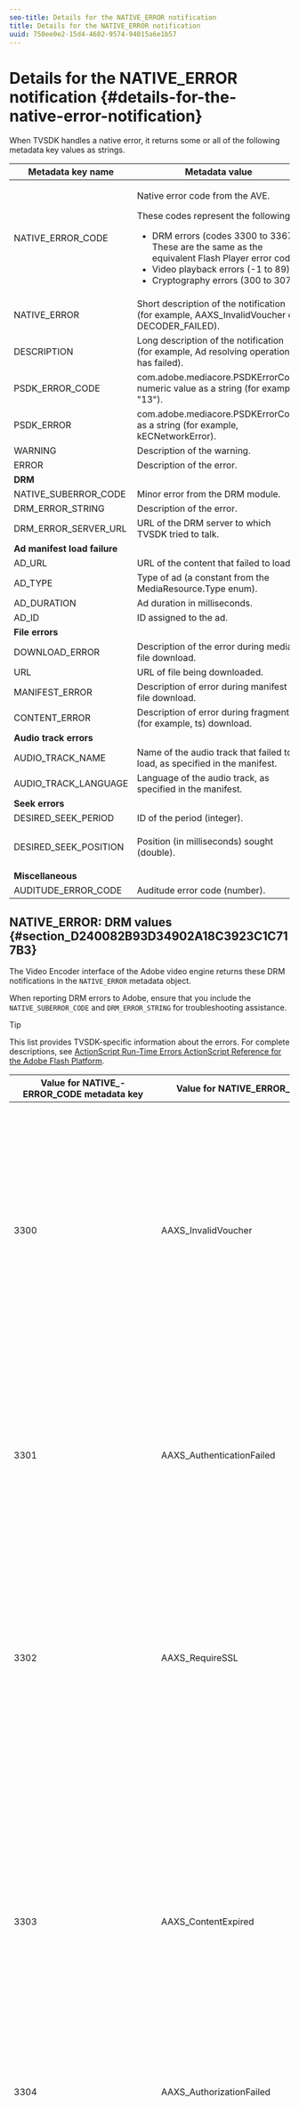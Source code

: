 ```yaml
---
seo-title: Details for the NATIVE_ERROR notification
title: Details for the NATIVE_ERROR notification
uuid: 750ee0e2-15d4-4602-9574-94015a6e1b57
---
```


# Details for the NATIVE_ERROR notification {#details-for-the-native-error-notification}

When TVSDK handles a native error, it returns some or all of the following metadata key values as strings.  

<table id="table_7F713B7A56024D8DA3C84E449D09CC91"> 
 <thead> 
  <tr> 
   <th colname="col1" class="entry"> Metadata key name </th> 
   <th colname="col2" class="entry"> Metadata value </th> 
  </tr> 
 </thead>
 <tbody> 
  <tr> 
   <td colname="col1"><span class="codeph"> NATIVE_ERROR_CODE</span> </td> 
   <td colname="col2"> <p>Native error code from the AVE. </p> <p>These codes represent the following: 
     <ul id="ul_1F33D523DDFE4CE8B4F0DC279FF7E4F8"> 
      <li id="li_07A2D9BEE6364935A61EF3BD4AB6DE27">DRM errors (codes 3300 to 3367). These are the same as the equivalent Flash Player error codes </li> 
      <li id="li_433BA22DE3504AEEB623598BB4F939FA">Video playback errors (-1 to 89) </li> 
      <li id="li_B347CB151DB94DE0A1DDEB1B33D2DABA">Cryptography errors (300 to 307) </li> 
     </ul> </p> </td> 
  </tr> 
  <tr> 
   <td colname="col1"><span class="codeph"> NATIVE_ERROR</span> </td> 
   <td colname="col2">Short description of the notification (for example, <span class="codeph"> AAXS_InvalidVoucher</span> or <span class="codeph"> DECODER_FAILED</span>). </td> 
  </tr> 
  <tr> 
   <td colname="col1"><span class="codeph"> DESCRIPTION</span> </td> 
   <td colname="col2"> Long description of the notification (for example, Ad resolving operation has failed). </td> 
  </tr> 
  <tr> 
   <td colname="col1"><span class="codeph"> PSDK_ERROR_CODE</span> </td> 
   <td colname="col2"><span class="codeph"> com.adobe.mediacore.PSDKErrorCode</span> numeric value as a string (for example, "13"). </td> 
  </tr> 
  <tr> 
   <td colname="col1"><span class="codeph"> PSDK_ERROR</span> </td> 
   <td colname="col2"><span class="codeph"> com.adobe.mediacore.PSDKErrorCode</span> as a string (for example, <span class="codeph"> kECNetworkError</span>). </td> 
  </tr> 
  <tr> 
   <td colname="col1"><span class="codeph"> WARNING</span> </td> 
   <td colname="col2"> Description of the warning. </td> 
  </tr> 
  <tr> 
   <td colname="col1"><span class="codeph"> ERROR</span> </td> 
   <td colname="col2"> Description of the error. </td> 
  </tr> 
  <tr> 
   <td colname="col1"><b>DRM</b> </td> 
   <td colname="col2"></td> 
  </tr> 
  <tr> 
   <td colname="col1"><span class="codeph"> NATIVE_SUBERROR_CODE</span> </td> 
   <td colname="col2"> Minor error from the DRM module. </td> 
  </tr> 
  <tr> 
   <td colname="col1"><span class="codeph"> DRM_ERROR_STRING</span> </td> 
   <td colname="col2"> Description of the error. </td> 
  </tr> 
  <tr> 
   <td colname="col1"><span class="codeph"> DRM_ERROR_SERVER_URL</span> </td> 
   <td colname="col2"> URL of the DRM server to which TVSDK tried to talk. </td> 
  </tr> 
  <tr> 
   <td colname="col1"><b>Ad manifest load failure</b> </td> 
   <td colname="col2"></td> 
  </tr> 
  <tr> 
   <td colname="col1"><span class="codeph"> AD_URL</span> </td> 
   <td colname="col2"> URL of the content that failed to load. </td> 
  </tr> 
  <tr> 
   <td colname="col1"><span class="codeph"> AD_TYPE</span> </td> 
   <td colname="col2">Type of ad (a constant from the <span class="codeph"> MediaResource.Type</span> enum). </td> 
  </tr> 
  <tr> 
   <td colname="col1"><span class="codeph"> AD_DURATION</span> </td> 
   <td colname="col2"> Ad duration in milliseconds. </td> 
  </tr> 
  <tr> 
   <td colname="col1"><span class="codeph"> AD_ID</span> </td> 
   <td colname="col2"> ID assigned to the ad. </td> 
  </tr> 
  <tr> 
   <td colname="col1"><b>File errors</b> </td> 
   <td colname="col2"></td> 
  </tr> 
  <tr> 
   <td colname="col1"><span class="codeph"> DOWNLOAD_ERROR</span> </td> 
   <td colname="col2"> Description of the error during media file download. </td> 
  </tr> 
  <tr> 
   <td colname="col1"><span class="codeph"> URL</span> </td> 
   <td colname="col2"> URL of file being downloaded. </td> 
  </tr> 
  <tr> 
   <td colname="col1"><span class="codeph"> MANIFEST_ERROR</span> </td> 
   <td colname="col2"> Description of error during manifest file download. </td> 
  </tr> 
  <tr> 
   <td colname="col1"><span class="codeph"> CONTENT_ERROR</span> </td> 
   <td colname="col2">Description of error during fragment (for example, <span class="codeph"> ts</span>) download. </td> 
  </tr> 
  <tr> 
   <td colname="col1"><b>Audio track errors</b> </td> 
   <td colname="col2"></td> 
  </tr> 
  <tr> 
   <td colname="col1"><span class="codeph"> AUDIO_TRACK_NAME</span> </td> 
   <td colname="col2"> Name of the audio track that failed to load, as specified in the manifest. </td> 
  </tr> 
  <tr> 
   <td colname="col1"><span class="codeph"> AUDIO_TRACK_LANGUAGE</span> </td> 
   <td colname="col2"> Language of the audio track, as specified in the manifest. </td> 
  </tr> 
  <tr> 
   <td colname="col1"><b>Seek errors</b> </td> 
   <td colname="col2"></td> 
  </tr> 
  <tr> 
   <td colname="col1"><span class="codeph"> DESIRED_SEEK_PERIOD</span> </td> 
   <td colname="col2"> ID of the period (integer). </td> 
  </tr> 
  <tr> 
   <td colname="col1"><span class="codeph"> DESIRED_SEEK_POSITION</span> </td> 
   <td colname="col2"> <p>Position (in milliseconds) sought (double). </p> </td> 
  </tr> 
  <tr> 
   <td colname="col1"><b>Miscellaneous</b> </td> 
   <td colname="col2"></td> 
  </tr> 
  <tr> 
   <td colname="col1"><span class="codeph"> AUDITUDE_ERROR_CODE</span> </td> 
   <td colname="col2"> Auditude error code (number). </td> 
  </tr> 
 </tbody> 
</table>

## NATIVE_ERROR: DRM values {#section_D240082B93D34902A18C3923C1C717B3}

The Video Encoder interface of the Adobe video engine returns these DRM notifications in the `NATIVE_ERROR` metadata object.

When reporting DRM errors to Adobe, ensure that you include the `NATIVE_SUBERROR_CODE` and `DRM_ERROR_STRING` for troubleshooting assistance.

>[!TIP]
>
>This list provides TVSDK-specific information about the errors. For complete descriptions, see [ActionScript Run-Time Errors ActionScript Reference for the Adobe Flash Platform](https://help.adobe.com/en_US/FlashPlatform/reference/actionscript/3/runtimeErrors.html#3300).

<table id="table_CD59A859865F4FFDBAA249C89C74770A"> 
 <thead> 
  <tr> 
   <th colname="col1" class="entry"> Value for NATIVE_- ERROR_CODE metadata key </th> 
   <th colname="col2" class="entry"> Value for NATIVE_ERROR_NAME metadata key </th> 
   <th colname="col3" class="entry"> Meaning </th> 
  </tr>
 </thead>
 <tbody> 
  <tr> 
   <td colname="col1"> 3300 </td> 
   <td colname="col2"><span class="codeph"> AAXS_InvalidVoucher</span> </td> 
   <td colname="col3"> 
    <ul id="ul_516E4CB32D624B22892DDB9266CB04CA"> 
     <li id="li_348FC0F38B11417994119B61C9244076">What the distributor's software should do: 
      <ul id="ul_7AFD45CF92454BA4927783FAA628FBC4"> 
       <li id="li_0D9CCE61612643648C12DCDDD252E52A">If you are using Google Chrome, and you are in Incognito mode, and your Flash Player version is less than 11.6, this error might occur. <p>We recommend that the player check the browser's version number and advise the user to exit Incognito mode. </p> </li> 
       <li id="li_1DC6B755BD0840D48BEC92568FD330BA">Request the license again. <p>If the request is successful, you do not need to log or escalate. If the request is unsuccessful, log the content that caused the error. <span class="codeph"> subErrorId</span> contains a line error if present. </p> </li> 
      </ul> </li> 
     <li id="li_060B5D60C9BB419CBFA7B062FBCF2632">What the distributor should do: 
      <ul id="ul_FADB29DBF0DA4A0E8E54134AEB7DCD8A"> 
       <li id="li_FC5B1C04D21E4AECB0EBD9ADD3198504">If retries are unsuccessful on configurations other than Chrome with Flash less than version 11.6, a failure might have occurred in the packaging. </li> 
       <li id="li_A720ECE591254021879B335B81B1F76D">Check whether the issue is specific to certain content and repackage. </li> 
      </ul> </li> 
    </ul> </td> 
  </tr> 
  <tr> 
   <td colname="col1"> 3301 </td> 
   <td colname="col2"><span class="codeph"> AAXS_AuthenticationFailed</span> </td> 
   <td colname="col3"> <p>The server failed to authenticate or authorize the client. </p> 
    <ul id="ul_BE77AC1848FB4C09B6318359ACF1B8EE"> 
     <li id="li_6FB37D317D174E8488C5070D20CD241C">The distributor's software should take any action necessary to re-establish user's credentials or guide the user to acquire access to the content. </li> 
     <li id="li_BE071D59805B42D38E3E7650BC936417">The distributor should confirm that distributor's authorization and authentication mechanism is working correctly. <p>If the distributors are not planning to use the authentication or authorization features, they should check whether the policy of the offending content requires authentication and see Diagnosing policy / license discrepancies. </p> </li> 
    </ul> <p>For more information about this error code, see <a href="https://forums.adobe.com/thread/1277149" format="https" scope="external"> DRM error 3301 causes and resolution</a>. </p> </td> 
  </tr> 
  <tr> 
   <td colname="col1"> 3302 </td> 
   <td colname="col2"><span class="codeph"> AAXS_RequireSSL</span> </td> 
   <td colname="col3"> <p>On Access 4.0 and above, this error is thrown on iOS when the remote key URL does not use HTTPS as the scheme. HTTPS is required. </p> 
    <ul id="ul_3D47777BBCA14B67B107FBBE3E37E40C"> 
     <li id="li_7F7BBB27AE754CC39ABAAF9269739C49">If distributor is using a version older than Access v4, or the version at least 4 but the platform is not iOS, the distributor's software should log the error. <p>The error is thrown only on iOS. </p> </li> 
     <li id="li_D83C427D2A0D47408F723EF7195070B6">If the distributor's software is at least Adobe Access version 4, and the platform is iOS, distributors must change the remote key server URL that they are using to HTTPS. <p>If they were only using HTTP, distributors might have to set up an HTTPS server. Otherwise, the distributors need to submit the logged information to Adobe and escalate the issue. </p> </li> 
    </ul> </td> 
  </tr> 
  <tr> 
   <td colname="col1"> 3303 </td> 
   <td colname="col2"><span class="codeph"> AAXS_ContentExpired</span> </td> 
   <td colname="col3"> <p>The content you are viewing has expired according to the rules set by the content provider. subErrorId contains a client-specific error or line error. </p> <p> 
     <ul id="ul_1E4B3B8AE87A4E79997553BB2A0E52B9"> 
      <li id="li_EE3F2EEBF73743B9A38E4FCB7531E275">The distributor's software should attempt to reacquire license from the server once to determine whether a new non-expired license is available. <p>If no license is available or the license has expired, allow the user to acquire new license, or inform user that the content cannot be watched.If the content has been packaged with a policy that has a lapsed expiration/end date, the license server logs report a <span class="codeph"> PolicyEvaluationException</span> and state that the Policy End Date has lapsed (Server Error code 303). Check the server's log files to verify. </p> <p>If possible, customers should check the policy that they used during packaging to see whether it has expired. The Java command line tool is: 
        <code>
         java&nbsp;-jar&nbsp;libs/AdobePolicyManager.jar&nbsp;&nbsp;&nbsp;detail&nbsp;demo.pol
        </code> </p> </li> 
      <li id="li_50DBE680D8F04E7DA3E29C65A93188E7">The distributor should confirm whether license expiration dates are configured as intended. </li> 
     </ul> </p> <p>For more information about this error code, see <a href="https://forums.adobe.com/thread/1300813" format="https" scope="external"> 3303 (Content Expired) with AMS/FMS using a Live Stream?</a>. </p> </td> 
  </tr> 
  <tr> 
   <td colname="col1"> 3304 </td> 
   <td colname="col2"><span class="codeph"> AAXS_AuthorizationFailed</span> </td> 
   <td colname="col3">For more information about this error code, see <a href="https://forums.adobe.com/thread/1277149" format="https" scope="external"> DRM error 3301 causes and resolution</a>. </td> 
  </tr> 
  <tr> 
   <td colname="col1"> 3305 </td> 
   <td colname="col2"><span class="codeph"> AAXS_ServerConnectionFailed</span> </td> 
   <td colname="col3"> <p>The connection to the license or domain servers timed out, either due to network delay or the client being offline. Normally subErrorId contains HTTP return code. </p> 
    <ul id="ul_938C7D8F07F64B4FA71A09DDF37E2E64"> 
     <li id="li_6648EA0049094E369BD9AE9CCA6B148D">The distributor's software should attempt a network connection to a known good server. <p>If the attempt fails, prompt the user to reconnect to the network. If the attempt is successful, log it. </p> </li> 
     <li id="li_2ECA2C04BA08449DA3AD79A52EFAA229">The distributor should verify that any license and domain servers in use are online and visible from the client's network. </li> 
    </ul> <p>For more information about this error code, see <a href="https://forums.adobe.com/thread/1284947" format="https" scope="external"> DRM 3305 [ServerConnectionFailed] causes and resolution</a>. </p> </td> 
  </tr> 
  <tr> 
   <td colname="col1"> 3306 </td> 
   <td colname="col2"><span class="codeph"> AAXS_ClientUpdateRequire</span> </td> 
   <td colname="col3"> Use a newer version of TVSDK for Android. <p>The current client cannot complete the requested action, but an updated client might be able to complete the request. </p> <p>This can have several causes: 
     <ul id="ul_2EC4D42D5273439FA1AFDA1A2578B3D6"> 
      <li id="li_FCA926F5FAED4E7190BE855545AB6ACF">A shared domain was used that is not available on this client. This is likely the case when playback works on Chrome, but not any other browser and vice versa. <p> <p>Tip: Chrome uses a different PHDS/PHLS key than the other browsers use. For more information, see <a href="https://adobeprimetime.zendesk.com/agent/tickets/2891" format="https" scope="external"> https://adobeprimetime.zendesk.com/agent/tickets/2891</a>. </p> </p> </li> 
      <li id="li_3B633FB699234DCEA136E9BE3CC3386D">The application is trying to add multiple DRMSessions when running on an iOS version that is earlier than 5.0. </li> 
      <li id="li_F7ED993AF0B941A7A27216B4D587A999">The metadata has a version of 3 or higher when only version 2 is supported. </li> 
     </ul> </p> 
    <ul id="ul_EE4AE6AD4F1745A5B5623E53B599DB62"> 
     <li id="li_7A83869D4262443DA35FA1DF8D3097DD">The distributor's software should alert the user and abort the operation. <p>If the software has a way of determining whether an upgrade is available, direct the user to that upgrade in the appropriate manner for the platform. </p> </li> 
     <li id="li_AF9C2711FDE54DA196EB9D2864632000">If the issue occurs because of a shared domain, the distributor will need to check with Adobe for an updated runtime or library. <p>For Flash runtime, the distributor can force the upgrade in their application directly. In the case of a library, the distributor will need to obtain an updated library, rebuild their application and deploy it to their users. </p> <p>If the issue occurs because of multiple DRMSessions, the distributor will need to update their application to check the iOS version number prior to adding multiple DRMSessions. Or they can restrict distribution of their application to iOS v5 and above. </p> <p>if the issue occurs because the metadata version is higher than version 2, the issue is probably corrupted metadata. They can try rebuilding the metadata and looking at the results. If they continue to see the problem, log the issue and escalate to Adobe. </p> </li> 
    </ul> <p>For more information about this error code, see <a href="https://forums.adobe.com/thread/1266675" format="https" scope="external"> How to remedy a 3306 DRMErrorEvent Error Code</a> </p> </td> 
  </tr> 
  <tr> 
   <td colname="col1"> 3307 </td> 
   <td colname="col2"><span class="codeph"> AAXS_InternalFailure</span> </td> 
   <td colname="col3"> <p>This generally represents a bug in Adobe Access code and is unexpected, unless there's a known bug, as below. subErrorId contains a client-specific error or line error. </p> 
    <ul id="ul_79F4A9655A2148519B1E9509C41F78C3"> 
     <li id="li_0E093AB4D6BD489B852279E6C1525A15">If the browser is Chrome on Windows and Flash version is 11.6 (SWF version 19 or greater), the distributor's software should assume that the user pressed <span class="uicontrol"> Deny</span> on the infobar and treat the same as a 3368. </li> 
     <li id="li_0215D1089B344861A2C0A73E1067CFEF">If 3307 occurs when browser is not Chrome or Flash version is not 11.6, the distributor should escalate to Adobe. </li> 
    </ul> <p>Important: <span class="codeph"> 3307:1107296344 (FailedToGetBrokerHandle)</span> might happen with Chrome browser versions 24-28. </p> </td> 
  </tr> 
  <tr> 
   <td colname="col1"> 3308 </td> 
   <td colname="col2"><span class="codeph"> AAXS_WrongLicenseKey</span> </td> 
   <td colname="col3"> <p>This error is throw whenever the license being used contains the wrong key to decrypt the content. subErrorId contains a client-specific error or line error. </p> <p>There seem to only be two ways of generating this bug: 
     <ul id="ul_1C955BD74C7843809D1B5A0CDCA5ED7B"> 
      <li id="li_18F0A7FDA6584887AD9DB3EDE54080D8">The customer has modified the standard Adobe tooling for generating licenses (for example, the licenser server Java framework). <p>In this case, the license contains a bad key which might not correspond to any content. </p> </li> 
      <li id="li_21D04ED1F1FA464785BC297D385766FF">The customer has issued multiple licenses with the same license ID. <p>In this case, there are multiple licenses that are available on the client that match the content metadata and the Access code has selected the wrong one for use. </p> </li> 
     </ul> </p> 
    <ul id="ul_64AEE62BE36946F290067CF475A36ECA"> 
     <li id="li_9EEB2B11A4DA41E78C5840D8FAA81F0D">The distributor's software should attempt to reacquire license from the server. 
      <ul id="ul_ACADC5518B054D0A853AEED2B675DB23"> 
       <li id="li_394835C8731048A5BF7D9370AC12448C">If no license is available or license is expired, provide workflow for user to acquire new license, or inform user that the content cannot be watched and log the issue. </li> 
       <li id="li_3FE50518BE53405F9563FA620F7EAD5F">If this was a domain bound content (for AIR), provide a way for the user to join the domain. </li> 
      </ul> </li> 
     <li id="li_C80B353C1AEA4E9398241420CB491E84">The distributor should: 
      <ul id="ul_B5C50009374C4EED9B2B050B48F5F0F6"> 
       <li id="li_D5E6B760E0BC4B5C949ED1544B398838">Verify that they have not customized the license issuance portions of the Access License server. </li> 
       <li id="li_AA8F4E4B6DDD40BA8807C0920A92186B">Verify that they are issuing unique license IDs for all licenses. </li> 
       <li id="li_A2C53FE779AC4FDDB65E00A2C4F43EC4">Escalate the issue with Adobe. </li> 
      </ul> </li> 
    </ul> </td> 
  </tr> 
  <tr> 
   <td colname="col1"> 3309 </td> 
   <td colname="col2"><span class="codeph"> AAXS_CorruptedAdditionalHeader </span> </td> 
   <td colname="col3"> <p>This will occur if the header is larger than 65536 bytes. </p> 
    <ul id="ul_82C0F688519B4F43A764D59A891F1903"> 
     <li id="li_E66AC9149A0649E88A79C5289C12C395">The distributor's software should Log which piece of content caused the error. </li> 
     <li id="li_1C5916A33E7B4DC9968105B9BD20A727">The distributor should confirm that error is reproducible with specific pieces of content. Repackage broken content. </li> 
    </ul> </td> 
  </tr> 
  <tr> 
   <td colname="col1"> 3310 </td> 
   <td colname="col2"><span class="codeph"> AAXS_AppIDMismatch </span> </td> 
   <td colname="col3">The Android application does not match the one in use. <p>The correct AIR application or Flash SWF is not being used. </p> </td> 
  </tr> 
  <tr> 
   <td colname="col1"> 3311 </td> 
   <td colname="col2"><span class="codeph"> AAXS_AppVersionMismatch </span> </td> 
   <td colname="col3"> Not in use. This issue might still be generated by the version 1.x stack in AIR. </td> 
  </tr> 
  <tr> 
   <td colname="col1"> 3312 </td> 
   <td colname="col2"><span class="codeph"> AAXS_LicenseIntegrity </span> </td> 
   <td colname="col3"> To fix this, redownload the license from the server. </td> 
  </tr> 
  <tr> 
   <td colname="col1"> 3313 </td> 
   <td colname="col2"><span class="codeph"> AAXS_WriteMicrosafeFailed </span> </td> 
   <td colname="col3"> <p>This issue occurs when the system cannot write to the file system. <span class="codeph"> subErrorId</span> contains a client-specific error or line error. </p> <p>On Microsoft Windows, error 3313 might be thrown by Active X or NPAPI plug flash player when the encrypted content has a licenseID or a policyID that is too long. This is because of the maximum path length in Windows. (Pepper plugin does not have this problem.) </p> <p>See watson 3549660 </p> 
    <ul id="ul_DFD527D1E1224A439766DF7BED878E3B"> 
     <li id="li_FAF8FD98A4E8478CA7A92F770676ADFC">The distributor's software should prompt the user to confirm that their user directory is not locked nor on a volume that is full or locked. </li> 
     <li id="li_6D1136EA750A459BBECEEE5F73F527BB">If the distributor is using AIR, rather than Flash, the issue might be caused by a path length limitation. <p>Distributors should shorten the name of their AIR applicaiton to something reasonable. Also, publish contents again with a shorter <span class="codeph"> licenseID</span> and a <span class="codeph"> policyID</span>. </p> </li> 
    </ul> </td> 
  </tr> 
  <tr> 
   <td colname="col1"> 3314 </td> 
   <td colname="col2"><span class="codeph"> AAXS_CorruptedDRMMetadata </span> </td> 
   <td colname="col3"> <p>This error often indicates that the content was packaged with test PKI certs, and the player is built with production PKI or vice versa. subErrorId contains a client-specific error or line error. </p> 
    <ul id="ul_A122EF304CAF48A8B4DA1E3F4413E29B"> 
     <li id="li_A9A1A5B23E884C22A71E2DE7535FEB3B">The distributor's software should log which piece of content caused the error. </li> 
     <li id="li_7AD7F13A4B1B4998A7E49664E7645815">The distributor should confirm that the error is reproducible with specific pieces of content. <p>You might have to repackage broken content. </p> </li> 
    </ul> </td> 
  </tr> 
  <tr> 
   <td colname="col1"> 3315 </td> 
   <td colname="col2"><span class="codeph"> AAXS_PermissionDenied </span> </td> 
   <td colname="col3"> <p>There are known bugs in which this error code is thrown when a 3305 is intended. For more information, see <a href="https://forums.adobe.com/thread/1284947" format="https" scope="external"> DRM 3305 [ServerConnectionFailed] causes and resolution</a>. </p> <p>Remote SWF loaded by AIR is not allowed to access Flash Access functionality. This error code can also be thrown if a security error occurs during network access. Examples include the destination server does not the client to connect by using crossdomain.xml, or the crossdomain.xml is not reachable. </p> <p>For more information, see <a href="https://forums.adobe.com/thread/1266592" format="https" scope="external"> DRM error 3315 possible root cause and resolution</a>. </p> </td> 
  </tr> 
  <tr> 
   <td colname="col1"> 3316 </td> 
   <td colname="col2"><span class="codeph"> AAXS_NOTUSED_MOVED </span> </td> 
   <td colname="col3"> Was <span class="codeph"> ADOBECPSHIM_MinorErr_MissingAdobeCPModule</span>. Moved to 3344 due to conflict with Flash error code. </td> 
  </tr> 
  <tr> 
   <td colname="col1"> 3317 </td> 
   <td colname="col2"><span class="codeph"> AAXS_LoadAdobeCPFailed </span> </td> 
   <td colname="col3"> <p>Important:  This is a rare error and usually does not occur in a production environment. </p> <p>If the error does occur, you can do one of the following: 
     <ul id="ul_BC435E61623444BB98A86216531DC892"> 
      <li id="li_FA433D0758B642D2AFDCF04906B3FE18">If you are using AIR, reinstall it. </li> 
      <li id="li_F08D9AAFF46244F8842DEE5FD9CBBE0A">If you are using Flash Player, download the <span class="codeph"> AdobeCP</span> modules again. </li> 
     </ul> </p> </td> 
  </tr> 
  <tr> 
   <td colname="col1"> 3318 </td> 
   <td colname="col2"><span class="codeph"> AAXS_IncompatibleAdobeCPVersion </span> </td> 
   <td colname="col3"> Not applicable for Android. </td> 
  </tr> 
  <tr> 
   <td colname="col1"> 3319 </td> 
   <td colname="col2"><span class="codeph"> AAXS_MissingAdobeCPGetAPI </span> </td> 
   <td colname="col3"> Not applicable for Android. </td> 
  </tr> 
  <tr> 
   <td colname="col1"> 3320 </td> 
   <td colname="col2"><span class="codeph"> AAXS_HostAuthenticateFailed </span> </td> 
   <td colname="col3"> Not applicable for Android. </td> 
  </tr> 
  <tr> 
   <td colname="col1"> 3321 </td> 
   <td colname="col2"><span class="codeph"> AAXS_I15nFailed </span> </td> 
   <td colname="col3"> <p>The process of provisioning the client with keys failed. subErrorId contains a client-specific, server-specific or line error. </p> 
    <ul id="ul_98D919B9060A441AACB6106F6D8E8DA7"> 
     <li id="li_DCAB00A8AC4A426CBBD377374B3F71AE">The distributor's software should retry the operation at least once. <p>If you are using Google Chrome on Windows, provide an explanation about how to allow plugin access that is not in a sandbox. For more information see <a href="https://helpx.adobe.com/adobe-access/kb/error-3321.html" format="html" scope="external"> Google Chrome's unsandbox access denied</a>. </p> </li> 
     <li id="li_7FB7681FE32D444BB1BDBA3E5953A2C3">The distributor should complete one of the following tasks: 
      <ul id="ul_486B64F187C44AE3B4775953A6142836"> 
       <li id="li_095B1D4CD051427CB2BFA7082B454056">If the error is consistent across platforms, you should escalate the issue with Adobe. </li> 
       <li id="li_0C6EB7B912FA41E59657216498DA3515">If the error is confined to Chrome on Windows, guide the user to allow unsandboxed plugin access. </li> 
      </ul> <p>Distributors should update their SWF to version 19 or later, and the Chrome-specific 3321 error, a 3368 error is thrown. Error 3368 can be handled more specifically by the distributor's software. This change was introduced in Chrome Stable channel version 26.0.1410.43. </p> <p>Tip: Error <span class="codeph"> 3321:1090519056</span> might happen with Flash Player versions 11.1 to 11.6. We recommend that you upgrade to the latest Flash Player version. </p> </li> 
    </ul> <p>For more information, see <a href="https://forums.adobe.com/thread/1277138" format="https" scope="external"> DRM error 3321 Causes &amp; Resolution</a>. </p> </td> 
  </tr> 
  <tr> 
   <td colname="col1"><b>Global Store corruption errors</b> </td> 
   <td colname="col2"> </td>
   <td colname="col3"> </td>
  </tr> 
  <tr> 
   <td colname="col1"> 3322 </td> 
   <td colname="col2"><span class="codeph"> AAXS_DeviceBindingFailed </span> </td> 
   <td colname="col3"> <p>The device does not appear to match the configuration that was present when initialized. subErrorId contains a client-specific or line error. </p> <p>The distributor's software should complete one of the following tasks: 
     <ul id="ul_444401051A2E407B95BC44491E9BB71C"> 
      <li id="li_93493EA05DB44CB1AEC368663F1ABA8D"> <p>If the device is not using Flash Player, and is using AIR, iOS, and so on, call <span class="codeph"> DRMManager.resetDRMVouchers()</span>. </p> <p>If the issue occurs on iOS in a development phase, ask the developer to confirm whether the issue is observed when switching between builds that were downloaded from third-party, pre-release distribution systems (for example, HockeyApp) and a local build from Xcode. Attributes of a previous installation are not entirely overwritten when switching between a build distributed from HockeyApp and a build from Xcode. This situation might trigger the 3322 error. </p> <p>To resolve this issue, the developer should remove the older build from the device before installing the new build. </p> </li> 
      <li id="li_A5C9633F11584C788A2D9A23CC18FA6D">If the device is using Flash Player, and it is unusable from a 3322 or 3346 error codes, see the instructions from Adobe about how to programmatically reset your DRM license store on <a href="https://forums.adobe.com/message/5535907#5535907" format="https" scope="external"> DRM Error 3322/3346/3368 in Chrome (Info-Bar Problems)</a>. </li> 
     </ul> </p> <p>This error is not expected to occur frequently. In corporate environments that uses roaming profiles, if a user was viewing content that is protected by DRM, the chances error 3322 occurring increases as the user logs in from different machines. If possible, distributor should try to get this information from user. </p> <p>If the error occurs frequently, escalate to Adobe. You must notify Adobe whether resetting license store did (or did not) solve the problem and tell Adobe on which browsers the error is occurring. </p> <p>For more information, see the following articles: 
     <ul id="ul_C468409D1EA046178CA7F54DCDCB84EA"> 
      <li id="li_20C8CA3853574CE486F21E7A3667DAB9"><a href="https://forums.adobe.com/message/5520902" format="https" scope="external"> https://forums.adobe.com/message/5520902</a> </li> 
      <li id="li_6E6F1BD6FE7843449B3E2F06F342EFF7"><a href="https://forums.adobe.com/message/5535911" format="https" scope="external"> https://forums.adobe.com/message/5535911</a> </li> 
      <li id="li_2BE40E513A0C4BAD900C7B69FEF5D690"><a href="https://forums.adobe.com/message/5748618" format="https" scope="external"> https://forums.adobe.com/message/5748618</a> </li> 
      <li id="li_9C2BD122E3874E2893DD43E082A877E0"><a href="https://forums.adobe.com/message/6061165" format="https" scope="external"> https://forums.adobe.com/message/6061165</a> </li> 
     </ul> </p> </td> 
  </tr> 
  <tr> 
   <td colname="col1"> 3323 </td> 
   <td colname="col2"><span class="codeph"> AAXS_CorruptGlobalStateStore </span> </td> 
   <td colname="col3"> <p>Files used by the DRM client have been modified unexpectedly. subErrorId contains a client-specific or line error. </p> 
    <ul id="ul_96EA771046CA4B2B9FAE24D493F43FF2"> 
     <li id="li_D2693CD8EFEF46108828BA17E3F54FF6">The distributor's software should guide the user to reset in the same way as for 3322. </li> 
     <li id="li_0149B82436B64E28AC2B8C9B0EB09898">If the GlobalStore is failing at a rate greater than the expected failure rate of the hard drives of your user base, escalate the issue to Adobe. </li> 
    </ul> </td> 
  </tr> 
  <tr> 
   <td colname="col1"> 3324 </td> 
   <td colname="col2"><span class="codeph"> AAXS_MachineTokenInvalid </span> </td> 
   <td colname="col3"> Reset DRM local storage for this application. Call DRMManager.resetDRM. <p>The license server might not be able to connect to the Certificate Revocation List (CRL) server to refresh its CRL files, or the client machine is requesting a license/authentication that has been revoked by the license server. </p> <p>In the server logs, an error code 111 is MachineTokenInvalid. However, at the client level, error code 111 is translated to error code 3324. </p> <p>The DRM license server administrator should check whether the customer's license server has ever been able to retrieve the Adobe CRL files. If the customer is using Tomcat, the customer can check the<span class="filepath"> tomcat/temp/</span> directory to see whether there are 4 CRL files. </p> 
    <ul id="ul_23B7F1A104AF49E79EA87DB8E15E337E"> 
     <li id="li_855D87F251184FE688A8D5FA0F6C9EF5">If the files are in this directory, double-click the files in Windows Explorer and in the CRL viewer application, determine whether any of the files have expired. </li> 
     <li id="li_58EC4EDA2B5146188A0FF7B33C91E2FD">If there are no files in tomcat/temp/, then it can be assumed this license server has never been able to reach the Adobe CRL server due to a firewall/routing issue. </li> 
    </ul> <p>For more information, see <a href=../../../../digital-rights-management/secure-deployment-guidelines/overview/network-topology-firewall-rules.md format="http" scope="external"> Firewall rules</a>. </p> <p>If the CRL files are not available or have expired, you must confirm whether the license server can be reached. Open a network sniffer on the customer's license server, restart the server, and have a client attempt to request a license from the server. You can observe the network traffic to see whether calls to the following URL endpoints are successful: <p>Tip:  You can also enter the following CRL URLs in a browser to see whether you can manually download each file. </p> 
     <ul id="ul_9B65C7ABBDEC4AC9BF3755FFD3587971"> 
      <li id="li_6867A9050E8D421C9138AC853D1784C9"><a href="https://crl2.adobe.com/Adobe/FlashAccessIndividualizationCA.crl" format="http" scope="external"> crl2.adobe.com/Adobe/FlashAccessIndividualizationCA.crl</a> </li> 
      <li id="li_6431689260554EAFAFDA2EC31798DCB5"><a href="https://crl2.adobe.com/Adobe/FlashAccessIntermediateCA.crl" format="http" scope="external"> crl2.adobe.com/Adobe/FlashAccessIntermediateCA.crl</a> </li> 
      <li id="li_2939674D0F854ADEB67E45FD216288A2"><a href="https://crl2.adobe.com/Adobe/FlashAccessRootCA.crl" format="http" scope="external"> crl2.adobe.com/Adobe/FlashAccessRootCA.crl</a> </li> 
      <li id="li_96386E00BE9D4CB99D100057A5F7C6DD">crl3.adobe.com/AdobeSystemsIncorporated FlashAccessRuntime/LatestCRL.crl</li> 
     </ul> </p> <p>If the firewall rules are open and there are no current 3324 errors, there might have been a temporary network issue. Check the customer's server logs, which are probably in the <span class="codeph"> /tomcat/logs/</span> directory, to determine whether an error occurred when the license server tried to fetch the Certificate Revocation Lists. <p>Important:  An error might occur when a large number (or a burst) of clients report a 3324 error to a temporary network issue when renewing a CRL file. When the network issue was resolved, the 3324 issues were also resolved. </p> </p> <p>If all 4 of the CRL files exist in the <span class="filepath"> tomcat/temp/</span> directory, and clients are still getting 3324 error codes, there might be file access issues to the CRL files. To resolve this issue, you might want to review the logs and purge the existing CRL files. </p> <p>If there are no server issues, prompt the user to reset in as described in 3322. </p> </td> 
  </tr> 
  <tr> 
   <td colname="col1"><b>Server Store corruption errors</b> </td> 
   <td colname="col2"> </td>
   <td colname="col3"> </td>
  </tr> 
  <tr> 
   <td colname="col1"> 3325 </td> 
   <td colname="col2"><span class="codeph"> AAXS_CorruptServerStateStore </span> </td> 
   <td colname="col3"> <p>Files used by the DRM client have been modified unexpectedly. <span class="codeph"> subErrorId</span> contains a client-specific or line error. </p> 
    <ul id="ul_860D2402DA61460AB0D938F1116F6D64"> 
     <li id="li_CF368C43452B4265B62ADA3E223894BA">The distributor's software should retry the operation again, because AdobeCP has deleted the offending server store internally, and a retry should succeed. If retry fails, log the issue. </li> 
     <li id="li_51A5803A1F754970BB4EBD6494F5DC96">If retries are failing at a rate greater than the expected failure rate of the hard drives of your user base, escalate the issue to Adobe. </li> 
    </ul> </td> 
  </tr> 
  <tr> 
   <td colname="col1"> 3326 </td> 
   <td colname="col2"><span class="codeph"> AAXS_StoreTamperingDetected </span> </td> 
   <td colname="col3"> Call <span class="codeph"> DRMManager.resetDRM</span>. <p>The License store has been tampered/corrupted and can no longer be used. </p> <p>The distributor's software should guide the user to reset in the same way as described in 3322. </p> </td> 
  </tr> 
  <tr> 
   <td colname="col1"> 3327 </td> 
   <td colname="col2"><span class="codeph"> AAXS_ClockTamperingDetected </span> </td> 
   <td colname="col3"> Fix the clock or acquire <span class="codeph"> Authn/Lic/Domain</span> license again. </td> 
  </tr> 
  <tr> 
   <td colname="col1"><b>Authentication/License/Domain server errors</b> </td> 
   <td colname="col2"> </td>
   <td colname="col3"> </td>
  </tr> 
  <tr> 
   <td colname="col1"> 3328 </td> 
   <td colname="col2"><span class="codeph"> AAXS_ServerErrorTryAgain </span> </td> 
   <td colname="col3"> <p>This is a server-side error where the server was unable to complete the request from the client. This error can occur when, for example, the server is busy, HTTP/500, the server does not have the needed key to decrypt the request, and so on. </p> <p>On the client, there is no way to determine what went wrong. The customer must review the Adobe Access server logs, which are usually called <span class="codeph"> AdobeFlashAccess.log</span>, to determine what went wrong. There is always a descriptive stack trace in the log to indicate the problem. <span class="codeph"> subErrorId</span> contains a server-specific or line error. </p> <p>The distributor should look at server logs to identify which server is sending this error. For 3328 errors that has a sub-error code 101, the server cannot decrypt the request. The customer must validate that the license / transport server certificates that are installed on the license server match and correspond with the certificates that is used during packaging. </p> <p>In addition, if customers are using the Reference Implementation, they must ensure that there are no typos in the <span class="codeph"> flashaccess-refimpl.properties</span> file where the primary and additional certificates are specified. </p> </td> 
  </tr> 
  <tr> 
   <td colname="col1"> 3329 </td> 
   <td colname="col2"><span class="codeph"> AAXS_ApplicationSpecificError </span> </td> 
   <td colname="col3"> <p>The application-specific sub error code is not known to Flash Access. <span class="codeph"> subErrorId</span> contains a server-specific error from the publishers customized license server. The server returned an error in the application-specific namespace. </p> </td> 
  </tr> 
  <tr> 
   <td colname="col1"> 3330 </td> 
   <td colname="col2"><span class="codeph"> AAXS_NeedAuthentication </span> </td> 
   <td colname="col3"> <p>This error occurs when the content is configured to ask clients to authenticate before getting the licenses. </p> 
    <ul id="ul_712D29B8B5A6401FB014C4A283918E32"> 
     <li id="li_2D56905EB50D4FDEAD69CA8EAE38AD1A">The distributor's software should authenticate the user and then acquire the license again. <p>If your service does not intend to use authentication, log the identify of the content that is causing this error. </p> </li> 
     <li id="li_B3BCF899B8BE41C7A4F7CF84B0503483">This error should not require an escalation, unless the content is not supposed to be configured to require authentication. <p>In this case, repackage the offending content with proper policy. If the content is packaged correctly, see Diagnosing policy / license discrepancies. </p> </li> 
    </ul> </td> 
  </tr> 
  <tr> 
   <td colname="col1"> <b>License Enforcement errors that aren't covered above</b> </td> 
   <td colname="col2"> </td>
   <td colname="col3"> </td>
  </tr> 
  <tr> 
   <td colname="col1"> 3331 </td> 
   <td colname="col2"><span class="codeph"> AAXS_ContentNotYetValid </span> </td> 
   <td colname="col3"> <p>The acquired license is not yet valid. To resolve this issue, check whether the client clock is not set correctly. To set the client clock, repackage the content or modify the license server configuration. </p> </td> 
  </tr> 
  <tr> 
   <td colname="col1"> 3332 </td> 
   <td colname="col2"><span class="codeph"> AAXS_CachedLicenseExpired </span> </td> 
   <td colname="col3"> Reacquire license from the server. </td> 
  </tr> 
  <tr> 
   <td colname="col1"> 3333 </td> 
   <td colname="col2"><span class="codeph"> AAXS_PlaybackWindowExpired </span> </td> 
   <td colname="col3"> <p>You must notify users that they cannot play this content till the policy expires. </p> </td> 
  </tr> 
  <tr> 
   <td colname="col1"> 3334 </td> 
   <td colname="col2"><span class="codeph"> AAXS_InvalidDRMPlatform </span> </td> 
   <td colname="col3"> <p>This platform is not allowed to playback the content because, for example, the content provider has configured Adobe Access to deny content to Adobe Access on a platform or a shared domain-bound license is bound to a shared domain token that is meant for a different partition. </p> <p>CDM might throw this error if content was not packaged by using an appropriate (CDM feature gated) packager certification. </p> <p>If the content is packaged with an incorrect PHDS/PHLS certificate, the content might work in Chrome but not other browsers (or vice versa). <p>Tip:  This is because Chrome uses different PHDS/PHLS certificates. </p>To confirm which certificate is being used, dump the details of the content metadata and look for the <i>recipient certificates</i>. For more information, see <a href="https://adobeprimetime.zendesk.com/agent/tickets/2891" format="https" scope="external"> https://adobeprimetime.zendesk.com/agent/tickets/2891</a>. </p> </td> 
  </tr> 
  <tr> 
   <td colname="col1"> 3335 </td> 
   <td colname="col2"><span class="codeph"> AAXS_InvalidDRMVersion </span> </td> 
   <td colname="col3"> Upgrade to the latest version of the TVSDK for Android. <p>To resolve this issue, complete one of the following tasks: 
     <ul id="ul_BF1742948BC9461CB8686DE70124D3CD"> 
      <li id="li_690D440C94CC45A0AE55EC319B1C4C23">Upgrade AIR </li> 
      <li id="li_CDD20251C881466E88BE7BBB53D61EBC">For Flash Player, upgrade the AdobeCP module and retry playback. </li> 
     </ul> </p> </td> 
  </tr> 
  <tr> 
   <td colname="col1"> 3336 </td> 
   <td colname="col2"><span class="codeph"> AAXS_InvalidRuntimePlatform </span> </td> 
   <td colname="col3"> <p>This platform is not allowed to playback the content because, for example, the content provider has configured Access to deny content to FP/AIR on a platform. </p> </td> 
  </tr> 
  <tr> 
   <td colname="col1"> 3337 </td> 
   <td colname="col2"><span class="codeph"> AAXS_InvalidRuntimeVersion </span> </td> 
   <td colname="col3"> Upgrade to the latest version of TVSDK for Android. <p>This occurs if the content or the server is configured to deny playback to a particular version of the Flash or AIR runtimes. </p> 
    <ul id="ul_B0732D941256483CABBDD30C9BF43249"> 
     <li id="li_72782B1D638F48C0B87084689FB9C798">If the user is on an operating system on which Flash can be upgraded, the distributor's software should prompt the user to upgrade Flash and try again. Otherwise advise the user to use a different machine. </li> 
     <li id="li_1E3FD93CE39E43F2B7D961299B1211DA">If error 3337s is suspected, identify whether it is occurring for specific content and repackage that content. If content is packaged correctly see Diagnosing policy / license discrepancies </li> 
    </ul> </td> 
  </tr> 
  <tr> 
   <td colname="col1"> 3338 </td> 
   <td colname="col2"><span class="codeph"> AAXS_UnknownConnectionType </span> </td> 
   <td colname="col3"> <p>Unable to detect the connection type, and the policy requires you to turn on Output Protection. This issue is expected only if the content is packaged to require digital or analog output protection. </p> <p>An issue in versions of Flash Player older than version 11.8.800.168 caused error 3338 to occasionally occur on content for which the policy indicated that content protection is <span class="codeph"> USE IF AVAILABLE</span>. This issue is fixed in version 11.8.800.168 and later. </p> 
    <ul id="ul_4B6CA26A53F84838B5B95400925464D4"> 
     <li id="li_CBD890F467E449EBB5116E1561252058">The distributor's software select a variant of the content that does not require output protection (for example SD variant of an HD stream). <p>If error 3338 is occurring on <span class="codeph"> USE_IF_AVAILABLE </span> content, check for player version number. If the player version is less than 11.8.800.168, advise the user to upgrade Flash Player. If error 3338 is occurring on versions above 11.8.800.168, log which content caused the error. </p> </li> 
     <li id="li_62886C1D96264B129928A7E29E6C70E1">The distributor should check which content is causing this error and validate that the content's policy is setting <span class="codeph"> NO_PROTECTION</span> or <span class="codeph"> USE_IF_AVAILABLE</span> for analog and digital outputs. <p>If content is inadvertently packaged with <span class="codeph"> NO_OUTPUT</span> or <span class="codeph"> REQUIRED</span>, repackage the content. If content is packaged correctly see Diagnosing policy / license discrepancies. Otherwise escalate to Adobe. </p> </li> 
    </ul> <p>For more information, see <a href="https://forums.adobe.com/message/5518688" format="https" scope="external"> Getting unexpected 3338 errors when your DRM policy is set to USE_IF_AVAILABLE?</a> </p> </td> 
  </tr> 
  <tr> 
   <td colname="col1"> 3339 </td> 
   <td colname="col2"><span class="codeph"> AAXS_NoAnalogPlaybackAllowed </span> </td> 
   <td colname="col3"> Unable to play back on analog device. To resolve the issue, connect a digital device. </td> 
  </tr> 
  <tr> 
   <td colname="col1"> 3340 </td> 
   <td colname="col2"><span class="codeph"> AAXS_NoAnalogProtectionAvail </span> </td> 
   <td colname="col3"> Unable to play back content because the connected analog external display device (monitor/TV) does not have the correct capabilities (for example, the device does not have Macrovision or ACP). </td> 
  </tr> 
  <tr> 
   <td colname="col1"> 3341 </td> 
   <td colname="col2"><span class="codeph"> AAXS_NoDigitalPlaybackAllowed </span> </td> 
   <td colname="col3"> Unable to play back content on a digital device. <p>Important:  This issue should not happen in a production environment, because content publishers should not disallow digital playback. </p> </td> 
  </tr> 
  <tr> 
   <td colname="col1"> 3342 </td> 
   <td colname="col2"><span class="codeph"> AAXS_NoDigitalProtectionAvail </span> </td> 
   <td colname="col3"> The connected digital external display device (monitor/TV) does not have the correct capabilities. For example, the device does not have HDCP. </td> 
  </tr> 
  <tr> 
   <td colname="col1"> 3343 </td> 
   <td colname="col2"><span class="codeph"> AAXS_IntegrityVerificationFailed </span> </td> 
   <td colname="col3"> <p>Not applicable for Android. </p> <p>This error is currently known to happen initially after a new version of Flash is released. It occurs because Flash upgraded while Flash was open, which puts Flash in a bad state until browser restarts. </p> 
    <ul id="ul_A0AC4A77550E40409A04BD33748EA987"> 
     <li id="li_F41C1ABD838D41ABB0DF65093E664A29">The distributor's software should complete the following tasks: 
      <ul id="ul_79B2AB1372074D448F129851AA24F985"> 
       <li id="li_B93EDD263D78434FAF198A01938D3508">Recommend that the user close or quit all browsers and then reopen. </li> 
       <li id="li_ADFBCFA66AD849E18DB390455458528E">Check if the version of Flash is current. <p>If the version is not current, advise the customer to upgrade, close all tabs in their browser, and reopen. </p> </li> 
      </ul> </li> 
     <li id="li_281B54582B5949AEA7D166246917EE41">If error appears to occur after a successful browser restart, escalate to Adobe. <p>When a new version is released, we recommend that you contact Adobe Support to see whether the background updates issue has been fixed. </p> </li> 
    </ul> </td> 
  </tr> 
  <tr> 
   <td colname="col1"> 3344 </td> 
   <td colname="col2"><span class="codeph"> AAXS_MissingAdobeCPModule </span> </td> 
   <td colname="col3"> Not applicable for Android. </td> 
  </tr> 
  <tr> 
   <td colname="col1"> 3345 </td> 
   <td colname="col2"><span class="codeph"> AAXS_DRMNoAccessError </span> </td> 
   <td colname="col3"> <p>Not applicable for Android. </p> <p>This error occurs when part of Flash or AIR was not installed correctly. </p> <p>The distributor's software should do one of the following: 
     <ul id="ul_D1188E2D4FDF4BD89A04F5629D75D981"> 
      <li id="li_B33FBCA5D4534D668B86A5E93DB3A809">Ask the user to uninstall and reinstall AIR. </li> 
      <li id="li_B7D2388E9FA84C26AF1C87B48AF9EF16">For Flash Player, call <span class="codeph"> System.update</span>. </li> 
     </ul> </p> </td> 
  </tr> 
  <tr> 
   <td colname="col1"> 3346 </td> 
   <td colname="col2"><span class="codeph"> AAXS_MigrationFailed </span> </td> 
   <td colname="col3"> 
    <ul id="ul_518AD4931CC64EB3A962DD451E6C5067"> 
     <li id="li_3C44F0740B08490E9C62D89C40B57DC2">The distributor's software should do one of the following: 
      <ul id="ul_7D90526684BF4EB2BBADCF598AA13086"> 
       <li id="li_D15B4BEDAF7340F6B9BC886DF6E346EC">If AIR, call <span class="codeph"> DRMManager.resetDRMVouchers()</span> </li> 
       <li id="li_40A51D35408249CFA28DBC49FDA3408B">If Flash has is unusable because of errors 3322 or 3346 error code, users should go to <a href="https://forums.adobe.com/message/5535907#5535907" format="http" scope="external"> https://forums.adobe.com/message/5535907#5535907</a> and follow the Adobe article's instructions to programmatically reset their DRM license store. </li> 
      </ul> </li> 
     <li id="li_0464471E4A094C80BF2986694341921A">If this error occurs frequently, the distributor should provide the details about the frequency player version and the browser version to Adobe. </li> 
    </ul> <p>For more information, see the following forum articles: 
     <ul id="ul_44E0077FEAA749CC9549BF3846065304"> 
      <li id="li_2BE3B2443380415DA73B7AA3B6547B31"><a href="https://forums.adobe.com/message/5520902" format="https" scope="external"> DRM Error 3322/3346/3368 in Chrome (Info-Bar Problems)</a> </li> 
      <li id="li_4E5C7414756644E1AB78BE7B8112228C"><a href="https://forums.adobe.com/message/5535911" format="https" scope="external"> 3322 or 3346 error after hardware change</a> </li> 
     </ul> </p> </td> 
  </tr> 
  <tr> 
   <td colname="col1"> 3347 </td> 
   <td colname="col2"><span class="codeph"> AAXS_InsufficientDeviceCapabilites </span> </td> 
   <td colname="col3"> <p>The primary meaning of this error is that the license has a constraint which the clients' DRM certificate indicates it cannot satisfy. The following "hardware capabilities” are defined when the clients DRM certificate is issued: 
     <ul id="ul_1EB6F1469C244CF0BA52C212495C053D"> 
      <li id="li_646043CE045C4DE2BBC939E1F4963DFE"><b>Non-User Accessible Bus</b>. If <b>true</b>, the decrypted media never flows across a bus or into main memory where an application can access to it. <p>If <b>false</b>, content might be accessible to the application after decryption. </p> </li> 
      <li id="li_02AAECAF4D35447BA10554541B46DE67"><b>Hardware Root of Trust</b>. If <b>true</b>, all software that is loaded at boot time on the device was validated against a key or digest that is only available in hardware. <p>Both of these constraints are checked on the client side when the license is opened against the DRM certificate for the client and failure is immediate. These constraints can also be checked on the server side prior to issuing the license. </p> </li> 
     </ul> </p> <p>The secondary meaning of this error is that the license has the “Jailbreak Enforcement" policy set and a jailbreak has been detected on the device. This check is done periodically on the client side and cannot be checked on the server side. </p> <p>The distributors can update the policies and remove the restrictions. For device capability policies, issue the policy update command with the <span class="codeph"> -devCapabilitiesV1</span> flag and no arguments. For jailbreak enforcement, set <span class="codeph"> policy.enforceJailbreak=false</span>. </p> </td> 
  </tr> 
  <tr> 
   <td colname="col1"> 3348 </td> 
   <td colname="col2"><span class="codeph"> AAXS_HardStopIntervalExpired </span> </td> 
   <td colname="col3"> Hard stop interval expired. </td> 
  </tr> 
  <tr> 
   <td colname="col1"> 3349 </td> 
   <td colname="col2"><span class="codeph"> AAXS_ServerVersionTooHigh </span> </td> 
   <td colname="col3"> The server is running at a version that is higher than the highest version that is supported by client. </td> 
  </tr> 
  <tr> 
   <td colname="col1"> 3350 </td> 
   <td colname="col2"><span class="codeph"> AAXS_ServerVersionTooLow </span> </td> 
   <td colname="col3"> The server is running at a version that is lower than the minimum version that is supported by client. </td> 
  </tr> 
  <tr> 
   <td colname="col1"> 3351 </td> 
   <td colname="col2"><span class="codeph"> AAXS_DomainTokenInvalid </span> </td> 
   <td colname="col3"> Domain token was invalid. To resolve this issue, register with the domain again. </td> 
  </tr> 
  <tr> 
   <td colname="col1"> 3352 </td> 
   <td colname="col2"><span class="codeph"> AAXS_DomainTokenTooOld </span> </td> 
   <td colname="col3"> The domain token is older than the token that is required by the license. To resolve the issue, register with the domain again. </td> 
  </tr> 
  <tr> 
   <td colname="col1"> 3353 </td> 
   <td colname="col2"><span class="codeph"> AAXS_DomainTokenTooNew </span> </td> 
   <td colname="col3"> The domain token is newer than the token that is required by the license. </td> 
  </tr> 
  <tr> 
   <td colname="col1"> 3354 </td> 
   <td colname="col2"><span class="codeph"> AAXS_DomainTokenExpired </span> </td> 
   <td colname="col3"> Domain token has expired. </td> 
  </tr> 
  <tr> 
   <td colname="col1"> 3355 </td> 
   <td colname="col2"><span class="codeph"> AAXS_DomainJoinFailed </span> </td> 
   <td colname="col3"> Domain join failed. </td> 
  </tr> 
  <tr> 
   <td colname="col1"> 3356 </td> 
   <td colname="col2"><span class="codeph"> AAXS_NoCorrespondingRoot </span> </td> 
   <td colname="col3"> A root license for a V3 leaf license was not found. </td> 
  </tr> 
  <tr> 
   <td colname="col1"> 3357 </td> 
   <td colname="col2"><span class="codeph"> AAXS_NoValidEmbeddedLicense </span> </td> 
   <td colname="col3"> No valid embedded license was found. </td> 
  </tr> 
  <tr> 
   <td colname="col1"> 3358 </td> 
   <td colname="col2"><span class="codeph"> AAXS_NoACPProtectionAvail </span> </td> 
   <td colname="col3"> Cannot play back because the connected analog device does not have ACP protection. </td> 
  </tr> 
  <tr> 
   <td colname="col1"> 3359 </td> 
   <td colname="col2"><span class="codeph"> AAXS_NoCGMSAProtectionAvail </span> </td> 
   <td colname="col3"> Cannot play back because connected analog device does not have CGMS-A protection. </td> 
  </tr> 
  <tr> 
   <td colname="col1"> 3360 </td> 
   <td colname="col2"><span class="codeph"> AAXS_DomainRegistrationRequired </span> </td> 
   <td colname="col3"> Content requires domain registration. </td> 
  </tr> 
  <tr> 
   <td colname="col1"> 3361 </td> 
   <td colname="col2"><span class="codeph"> AAXS_NotRegisteredToDomain </span> </td> 
   <td colname="col3"> Machine is not registered to the domain for the specified metadata. </td> 
  </tr> 
  <tr> 
   <td colname="col1"> 3362 </td> 
   <td colname="col2"><span class="codeph"> AAXS_OperationTimeoutError </span> </td> 
   <td colname="col3"> Asynchronous operation took longer than <span class="codeph"> maxOperationTimeout</span>. Only returned by iOS DRMNative Framework. </td> 
  </tr> 
  <tr> 
   <td colname="col1"> 3363 </td> 
   <td colname="col2"><span class="codeph"> AAXS_UnsupportedIOSPlaylistError </span> </td> 
   <td colname="col3"> The M3U8 playlist passed in had unsupported content. Only returned by iOS DRMNative Framework. </td> 
  </tr> 
  <tr> 
   <td colname="col1"> 3364 </td> 
   <td colname="col2"><span class="codeph"> AAXS_NoDeviceId </span> </td> 
   <td colname="col3"> <p>The framework requested the device ID, but the returned value was empty. </p> <p>The user should not select the <span class="uicontrol"> Allow identifiers for protected content</span> check box in Chrome settings. </p> </td> 
  </tr> 
  <tr> 
   <td colname="col1"> 3365 </td> 
   <td colname="col2"><span class="codeph"> AAXS_IncognitoModeNotAllowed </span> </td> 
   <td colname="col3"> <p>This browser/platform combination does not allow DRM-protected playback in Incognito mode. </p> <p>The distributor's software should advise the user to exit Incognito mode or use a different browser. For more information, see <a href="https://forums.adobe.com/thread/1266622" format="https" scope="external"> DRM error 3365 cause and resolution</a>. </p> </td> 
  </tr> 
  <tr> 
   <td colname="col1"> 3366 </td> 
   <td colname="col2"><span class="codeph"> AAXS_BadParameter </span> </td> 
   <td colname="col3"> <p>The host runtime called the Access library with a bad parameter. </p> </td> 
  </tr> 
  <tr> 
   <td colname="col1"> 3367 </td> 
   <td colname="col2"><span class="codeph"> AAXS_BadSignature </span> </td> 
   <td colname="col3"> m3u8 manifest signing failed. Only returned by iOS DRMNative Framework or AVE. </td> 
  </tr> 
  <tr> 
   <td colname="col1"> 3368 </td> 
   <td colname="col2"><span class="codeph"> AAXS_UserSettingsNoAccess</span> </td> 
   <td colname="col3"> <p>The user cancelled the operation or has entered settings that disallow access to the system. </p> <p>This error is only thrown when the SWF version is 19 or later. For backward compatibility, 3321 is thrown when the SWF is version 18 or earlier. </p> <p>The distributor's software should guide the user to an explanation of how to allow unsandboxed plugin access. For more information, see <a href="https://helpx.adobe.com/adobe-access/kb/error-3321.html" format="html" scope="external"> Google Chrome's unsandbox access denied</a> and <a href="https://forums.adobe.com/message/5520902" format="https" scope="external"> DRM Error 3322/3346/3368 in Chrome (Info-Bar Problems)</a>. </p> </td> 
  </tr> 
  <tr> 
   <td colname="col1"> 3369 </td> 
   <td colname="col2"><span class="codeph"> AAXS_InterfaceNotAvailable</span> </td> 
   <td colname="col3"> <p>A required browser interface is not available. This issue occurs only on Pepper. There could be a mismatch between the Flash plugin and the browser version. </p> <p>The distributer's software should guide the user to ensure that they have the latest version of the browser installed. </p> <p> If the incidences of this error are increasing, and corresponds to a browser update being released, escalate to Adobe. </p> </td> 
  </tr> 
  <tr> 
   <td colname="col1"> 3370 </td> 
   <td colname="col2"><span class="codeph"> AAXS_ContentIdSettingsNoAccess</span> </td> 
   <td colname="col3"> <p>The user has disabled the <span class="uicontrol"> Allow identifiers for protected content</span> setting. </p> <p>Tip:  This error appeared with Pepper versions 13.0.0.x or greater. </p> <p>The distributor's software should guide the user to enable the <span class="uicontrol"> Allow identifiers for protected content</span> setting. </p> <p>The distributor's operations team should guide the user to enable the <span class="uicontrol"> Allow identifiers for protected content</span> setting. </p> <p>For more information, see <a href="https://forums.adobe.com/message/6518323#6518323" format="https" scope="external"> https://forums.adobe.com/message/6518323#6518323</a>. </p> </td> 
  </tr> 
  <tr> 
   <td colname="col1"> 3371 </td> 
   <td colname="col2"><span class="codeph"> AAXS_NoOPConstraintInPixel</span><span class="codeph"> Constraints</span> </td> 
   <td colname="col3"> <p>Malformed resolution based on output protection constraints in the license. </p> <p>The distributor's software should display an error message. Ask user to report the problem to the distributor with a content title. </p> <p>The distributor should repackage content with a valid policy. </p> </td> 
  </tr> 
  <tr> 
   <td colname="col1"> 3372 </td> 
   <td colname="col2"><span class="codeph"> AAXS_ResolutionLargerThanMaxResolution</span> </td> 
   <td colname="col3"> <p>The content's resolution is larger than the maximum resolution that is specified in the output-protection constraint. </p> <p>If the distributor's operations team sees this error in their logs, they should review the resolution-based output protection policy, and if necessary, repackage the content. </p> </td> 
  </tr> 
  <tr> 
   <td colname="col1"> 3373 </td> 
   <td colname="col2"><span class="codeph"> AAXS_MinorErr_DisplayResolutionLargerThanConstrain</span> </td> 
   <td colname="col3"> <p>The content's resolution is larger than the resolution that is specified by the currently active output-protection constraint. </p> <p>If the distributor's operations team sees this error in their logs, they should review the resolution-based output protection policy, and if necessary, repackage the content. </p> </td> 
  </tr> 
  <tr> 
   <td colname="col1"> 3374 </td> 
   <td colname="col2"><span class="codeph"> AAXS_MinorErr_ClientCommProcessFailed</span> </td> 
   <td colname="col3"> <p>Failed during client-side communication processing, for example, request generation, response processing, bad auth token, and so on. </p> <p>If the distributor's operations team sees this error in their logs, they should review the resolution-based output protection policy, and if necessary, repackage content. </p> </td> 
  </tr> 
 </tbody> 
</table>

## NATIVE_ERROR: Video playback values {#section_7079501250C2487499639F92EC774525}

The Video Encoder interface of the AVE returns these video playback notifications in the `NATIVE_ERROR` metadata object. 

<table id="table_5EEB1F60E5854452A8B0BABBE9B32651"> 
 <thead> 
  <tr> 
   <th colname="col1" class="entry"> Value for NATIVE_ERROR_CODE metadata key </th> 
   <th colname="col2" class="entry"> Value for NATIVE_ERROR_NAME metadata key </th> 
   <th colname="col3" class="entry"> Description </th> 
  </tr>
 </thead>
 <tbody> 
  <tr> 
   <td colname="col1"> -1 </td> 
   <td colname="col2"><span class="codeph"> END_OF_PERIOD</span> </td> 
   <td colname="col3"> End of period. </td> 
  </tr> 
  <tr> 
   <td colname="col1"> 0 </td> 
   <td colname="col2"><span class="codeph"> SUCCESS</span> </td> 
   <td colname="col3"> Operation successful. </td> 
  </tr> 
  <tr> 
   <td colname="col1"> 1 </td> 
   <td colname="col2"> <span class="codeph"> ASYNC_OPERATION_IN_PROGRESS</span> </td> 
   <td colname="col3"> Asynchronous operation. The operation request has been made. Success/failure information will be available later. </td> 
  </tr> 
  <tr> 
   <td colname="col1"> 2 </td> 
   <td colname="col2"><span class="codeph"> EOF</span> </td> 
   <td colname="col3"> Operation not possible due to end of file (EOF) condition. </td> 
  </tr> 
  <tr> 
   <td colname="col1"> 3 </td> 
   <td colname="col2"><span class="codeph"> DECODER_FAILED</span> </td> 
   <td colname="col3"> The decoder failed at runtime. </td> 
  </tr> 
  <tr> 
   <td colname="col1"> 4 </td> 
   <td colname="col2"><span class="codeph"> DEVICE_OPEN_ERROR</span> </td> 
   <td colname="col3"> Failed to open hardware decoder. </td> 
  </tr> 
  <tr> 
   <td colname="col1"> 5 </td> 
   <td colname="col2"><span class="codeph"> FILE_NOT_FOUND </span> </td> 
   <td colname="col3"> Resource cannot be located. </td> 
  </tr> 
  <tr> 
   <td colname="col1"> 6 </td> 
   <td colname="col2"><span class="codeph"> GENERIC_ERROR </span> </td> 
   <td colname="col3"> Generic error. </td> 
  </tr> 
  <tr> 
   <td colname="col1"> 7 </td> 
   <td colname="col2"><span class="codeph"> IRRECOVERABLE_ERROR </span> </td> 
   <td colname="col3"> An error condition that the Video Engine cannot recover from. </td> 
  </tr> 
  <tr> 
   <td colname="col1"> 8 </td> 
   <td colname="col2"><span class="codeph"> LOST_CONNECTION_RECOVERABLE </span> </td> 
   <td colname="col3"> Network error, trying to recover. </td> 
  </tr> 
  <tr> 
   <td colname="col1"> 9 </td> 
   <td colname="col2"><span class="codeph"> NO_FIXED_SIZE </span> </td> 
   <td colname="col3"> The size of the resource cannot be determined. </td> 
  </tr> 
  <tr> 
   <td colname="col1"> 10 </td> 
   <td colname="col2"><span class="codeph"> NOT_IMPLEMENTED </span> </td> 
   <td colname="col3"> Feature not implemented. </td> 
  </tr> 
  <tr> 
   <td colname="col1"> 11 </td> 
   <td colname="col2"><span class="codeph"> OUT_OF_MEMORY </span> </td> 
   <td colname="col3"> Out of memory. </td> 
  </tr> 
  <tr> 
   <td colname="col1"> 12 </td> 
   <td colname="col2"><span class="codeph"> PARSE_ERROR </span> </td> 
   <td colname="col3"> Error while parsing the media file. </td> 
  </tr> 
  <tr> 
   <td colname="col1"> 13 </td> 
   <td colname="col2"><span class="codeph"> SIZE_UNKNOWN </span> </td> 
   <td colname="col3"> The resource has a size, but it is unknown. </td> 
  </tr> 
  <tr> 
   <td colname="col1"> 14 </td> 
   <td colname="col2"><span class="codeph"> UNDER_FLOW </span> </td> 
   <td colname="col3"> Underflow condition. </td> 
  </tr> 
  <tr> 
   <td colname="col1"> 15 </td> 
   <td colname="col2"><span class="codeph"> UNSUPPORTED_CONFIG </span> </td> 
   <td colname="col3"> Configuration is not supported. </td> 
  </tr> 
  <tr> 
   <td colname="col1"> 16 </td> 
   <td colname="col2"><span class="codeph"> UNSUPPORTED_OPERATION </span> </td> 
   <td colname="col3"> Operation is not supported. </td> 
  </tr> 
  <tr> 
   <td colname="col1"> 17 </td> 
   <td colname="col2"><span class="codeph"> WAITING_FOR_INIT </span> </td> 
   <td colname="col3"> Not yet initialized. </td> 
  </tr> 
  <tr> 
   <td colname="col1"> 18 </td> 
   <td colname="col2"><span class="codeph"> INVALID_PARAMETER </span> </td> 
   <td colname="col3"> Invalid parameter. </td> 
  </tr> 
  <tr> 
   <td colname="col1"> 19 </td> 
   <td colname="col2"><span class="codeph"> INVALID_OPERATION</span> </td> 
   <td colname="col3"> Operation not permitted. </td> 
  </tr> 
  <tr> 
   <td colname="col1"> 20 </td> 
   <td colname="col2"><span class="codeph"> OP_ONLY_ALLOWED_IN_PAUSED_STATE</span> </td> 
   <td colname="col3"> The operation is allowed only while paused. </td> 
  </tr> 
  <tr> 
   <td colname="col1"> 21 </td> 
   <td colname="col2"><span class="codeph"> OP_INVALID_WITH_AUDIO_ONLY_FILE</span> </td> 
   <td colname="col3"> Operation cannot be used on audio only files. </td> 
  </tr> 
  <tr> 
   <td colname="col1"> 22 </td> 
   <td colname="col2"><span class="codeph"> PREVIOUS_STEP_SEEK_IN_PROGRESS</span> </td> 
   <td colname="col3"> Previous seek operation is still in progress. </td> 
  </tr> 
  <tr> 
   <td colname="col1"> 23 </td> 
   <td colname="col2"><span class="codeph"> SOURCE_NOT_SPECIFIED </span> </td> 
   <td colname="col3"> Resource not specified. </td> 
  </tr> 
  <tr> 
   <td colname="col1"> 24 </td> 
   <td colname="col2"><span class="codeph"> RANGE_ERROR</span> </td> 
   <td colname="col3"> Specified value is out of range. </td> 
  </tr> 
  <tr> 
   <td colname="col1"> 25 </td> 
   <td colname="col2"><span class="codeph"> INVALID_SEEK_TIME</span> </td> 
   <td colname="col3"> Invalid seek time. </td> 
  </tr> 
  <tr> 
   <td colname="col1"> 26 </td> 
   <td colname="col2"><span class="codeph"> FILE_STRUCTURE_INVALID</span> </td> 
   <td colname="col3"> The file specified does not conform to the expected syntax. </td> 
  </tr> 
  <tr> 
   <td colname="col1"> 27 </td> 
   <td colname="col2"><span class="codeph"> COMPONENT_CREATION_FAILURE</span> </td> 
   <td colname="col3"> An essential component could not be created. </td> 
  </tr> 
  <tr> 
   <td colname="col1"> 28 </td> 
   <td colname="col2"><span class="codeph"> DRM_INIT_ERROR</span> </td> 
   <td colname="col3"> Failed to create DRM context. </td> 
  </tr> 
  <tr> 
   <td colname="col1"> 29 </td> 
   <td colname="col2"><span class="codeph"> CONTAINER_NOT_SUPPORTED </span> </td> 
   <td colname="col3"> Container type is not supported. </td> 
  </tr> 
  <tr> 
   <td colname="col1"> 30 </td> 
   <td colname="col2"><span class="codeph"> SEEK_FAILED</span> </td> 
   <td colname="col3"> Seek failed. </td> 
  </tr> 
  <tr> 
   <td colname="col1"> 31 </td> 
   <td colname="col2"><span class="codeph"> CODEC_NOT_SUPPORTED</span> </td> 
   <td colname="col3"> Unsupported codec. </td> 
  </tr> 
  <tr> 
   <td colname="col1"> 32 </td> 
   <td colname="col2"><span class="codeph"> NETWORK_UNAVAILABLE</span> </td> 
   <td colname="col3"> Network is not available. </td> 
  </tr> 
  <tr> 
   <td colname="col1"> 33 </td> 
   <td colname="col2"><span class="codeph"> NETWORK_ERROR</span> </td> 
   <td colname="col3"> Error getting data from the Network. </td> 
  </tr> 
  <tr> 
   <td colname="col1"> 34 </td> 
   <td colname="col2"><span class="codeph"> OVERFLOW</span> </td> 
   <td colname="col3"> Overflow. </td> 
  </tr> 
  <tr> 
   <td colname="col1"> 35 </td> 
   <td colname="col2"><span class="codeph"> VIDEO_PROFILE_NOT_SUPPORTED</span> </td> 
   <td colname="col3"> Unsupported video profile. </td> 
  </tr> 
  <tr> 
   <td colname="col1"> 36 </td> 
   <td colname="col2"><span class="codeph"> PERIOD_NOT_LOADED</span> </td> 
   <td colname="col3"> An operation was attempted on a HOLD period or a period that has not yet been loaded. </td> 
  </tr> 
  <tr> 
   <td colname="col1"> 37 </td> 
   <td colname="col2"><span class="codeph"> INVALID_REPLACE_DURATION</span> </td> 
   <td colname="col3"> The replace duration specified is invalid or extends past the end of the stream. </td> 
  </tr> 
  <tr> 
   <td colname="col1"> 38 </td> 
   <td colname="col2"><span class="codeph"> CALLED_FROM_WRONG_THREAD</span> </td> 
   <td colname="col3"> API can't be called from the wrong thread. Mostly, for API elements that should be called from Main thread only. </td> 
  </tr> 
  <tr> 
   <td colname="col1"> 39 </td> 
   <td colname="col2"><span class="codeph"> FRAGMENT_READ_ERROR</span> </td> 
   <td colname="col3"> Fragment read error. No failover present. Engine will try to read the next fragment. </td> 
  </tr> 
  <tr> 
   <td colname="col1"> 40 </td> 
   <td colname="col2"><span class="codeph"> ABORTED</span> </td> 
   <td colname="col3"> The operation was aborted by an explicit Abort or Destroy call. </td> 
  </tr> 
  <tr> 
   <td colname="col1"> 41 </td> 
   <td colname="col2"><span class="codeph"> UNSUPPORTED_HLS_VERSION</span> </td> 
   <td colname="col3"> Cannot play this version of HLS media. </td> 
  </tr> 
  <tr> 
   <td colname="col1"> 42 </td> 
   <td colname="col2"><span class="codeph"> CANNOT_FAIL_OVER</span> </td> 
   <td colname="col3"> Cannot fail over. </td> 
  </tr> 
  <tr> 
   <td colname="col1"> 43 </td> 
   <td colname="col2"><span class="codeph"> HTTP_TIME_OUT</span> </td> 
   <td colname="col3"> HTTP download has timed out. </td> 
  </tr> 
  <tr> 
   <td colname="col1"> 44 </td> 
   <td colname="col2"><span class="codeph"> NETWORK_DOWN </span> </td> 
   <td colname="col3"> The user's network connection is down. Playback could stop any moment and will resume when the connection is available. </td> 
  </tr> 
  <tr> 
   <td colname="col1"> 45 </td> 
   <td colname="col2"><span class="codeph"> NO_USABLE_BITRATE_PROFILE</span> </td> 
   <td colname="col3"> No usable bit rate profile found in the stream. </td> 
  </tr> 
  <tr> 
   <td colname="col1"> 46 </td> 
   <td colname="col2"><span class="codeph"> BAD_MANIFEST_SIGNATURE</span> </td> 
   <td colname="col3"> The manifest has a bad signature. It failed the manifest signing test. </td> 
  </tr> 
  <tr> 
   <td colname="col1"> 47 </td> 
   <td colname="col2"><span class="codeph"> CANNOT_LOAD_PLAYLIST</span> </td> 
   <td colname="col3"> Cannot load a playlist. </td> 
  </tr> 
  <tr> 
   <td colname="col1"> 48 </td> 
   <td colname="col2"><span class="codeph"> REPLACEMENT_FAILED</span> </td> 
   <td colname="col3"> Replacement specified in an Insert API could not succeed. This means that the insertion succeeded but replacement did not. Replacement could fail if the manifest to be replaced has been removed from the timeline. </td> 
  </tr> 
  <tr> 
   <td colname="col1"> 49 </td> 
   <td colname="col2"><span class="codeph"> SWITCH_TO_ASYMMETRIC_PROFILE</span> </td> 
   <td colname="col3"> DRM is switching to an asymmetric profile. All the profiles are expected to be aligned in duration. If not, this warning will be thrown, and there may be jumps in the playback. </td> 
  </tr> 
  <tr> 
   <td colname="col1"> 50 </td> 
   <td colname="col2"><span class="codeph"> LIVE_WINDOW_MOVED_BACKWARD</span> </td> 
   <td colname="col3"> Live window is expected to move forward only. If not, this warning will be thrown, and the window will not be read. Because of that, there may be jumps (or stop / long pause) in the playback. </td> 
  </tr> 
  <tr> 
   <td colname="col1"> 51 </td> 
   <td colname="col2"><span class="codeph"> CURRENT_PERIOD_EXPIRED</span> </td> 
   <td colname="col3"> Live window moved beyond the current period. </td> 
  </tr> 
  <tr> 
   <td colname="col1"> 52 </td> 
   <td colname="col2"><span class="codeph"> CONTENT_LENGTH_MISMATCH</span> </td> 
   <td colname="col3"> The content-length reported by the HTTP server did not match the actual media size. </td> 
  </tr> 
  <tr> 
   <td colname="col1"> 53 </td> 
   <td colname="col2"><span class="codeph"> PERIOD_HOLD</span> </td> 
   <td colname="col3"> The media reader is unable to read further because it has reached the time set by setHoldAt API. </td> 
  </tr> 
  <tr> 
   <td colname="col1"> 54 </td> 
   <td colname="col2"><span class="codeph"> LIVE_HOLD </span> </td> 
   <td colname="col3">The media reader is unable to load segments because it has reached the end of the live window. Segment loading will resume when the server ads new media to the live window. This state is usually reached if: 
    <ul id="ul_FCFF658EDA4144E59970B317D6DEB624"> 
     <li id="li_2F6EEEB782D54CD999BC7CC7C0B78B48">The <span class="codeph"> bufferTime</span> is too high (equal to or higher than the live window duration). </li> 
     <li id="li_25CE97115ED64E44AA89977FB5F0DCF7">A combination of one or more of insert/erase API replaced more media than it added. </li> 
     <li id="li_1B14716B2157492AB1859306D1250523">The next period is a live period with a pending media replacement (due to InsertBy API call) </li> 
    </ul> </td> 
  </tr> 
  <tr> 
   <td colname="col1"> 55 </td> 
   <td colname="col2"><span class="codeph"> BAD_MEDIA_INTERLEAVING </span> </td> 
   <td colname="col3"> The audio and video interleaving in the media is not done properly. This is a packaging error. The warning is dispatched when the difference exceeds two seconds. </td> 
  </tr> 
  <tr> 
   <td colname="col1"> 56 </td> 
   <td colname="col2"><span class="codeph"> DRM_NOT_AVAILABLE</span> </td> 
   <td colname="col3"> </td> 
  </tr> 
  <tr> 
   <td colname="col1"> 57 </td> 
   <td colname="col2"><span class="codeph"> PLAYBACK_NOT_AUTHORIZED</span> </td> 
   <td colname="col3"> HLS playback has not been enabled in the Flash Player. See AuthorizedFeatures.enableHLSPlayback. </td> 
  </tr> 
  <tr> 
   <td colname="col1"> 58 </td> 
   <td colname="col2"><span class="codeph"> BAD_MEDIA_SAMPLE_FOUND</span> </td> 
   <td colname="col3"> The decoder received a bad sample that cannot be decoded. This is usually not a fatal error but indicates that there may be glitches in the audio/video. Too many instances of this error indicate a bad encoding or bad file. </td> 
  </tr> 
  <tr> 
   <td colname="col1"> 59 </td> 
   <td colname="col2"><span class="codeph"> RANGE_SPANS_READ_HEAD</span> </td> 
   <td colname="col3"> After playback has started, the Insert/Replace range should not contain the read head. </td> 
  </tr> 
  <tr> 
   <td colname="col1"> 60 </td> 
   <td colname="col2"><span class="codeph"> POSTROLL_WITH_LIVE_NOT_ALLOWED</span> </td> 
   <td colname="col3"> Post-roll insertions are not allowed on a live media. They are, however, allowed after the server marks the media as complete. </td> 
  </tr> 
  <tr> 
   <td colname="col1"> 61 </td> 
   <td colname="col2"><span class="codeph"> INTERNAL_ERROR</span> </td> 
   <td colname="col3"> A very rare issue that should never happen. </td> 
  </tr> 
  <tr> 
   <td colname="col1"> 62 </td> 
   <td colname="col2"><span class="codeph"> SPS_PPS_FOUND_OUTSIDE_AVCC</span> </td> 
   <td colname="col3"> The stream does not follow the packaging recommendation of always putting H264 SPS/PPS in an AVCC. Seek / playback issues might be seen. </td> 
  </tr> 
  <tr> 
   <td colname="col1"> 63 </td> 
   <td colname="col2"><span class="codeph"> PARTIAL_REPLACEMENT</span> </td> 
   <td colname="col3"> Replacement specified in an Insert API was only partially done. This happens when replaceDuration spans over the timeline duration. </td> 
  </tr> 
  <tr> 
   <td colname="col1"> 64 </td> 
   <td colname="col2"><span class="codeph"> RENDITION_M3U8_ERROR</span> </td> 
   <td colname="col3"> Rendition playlist had an error loading. This is only for AVE, not for FlashPlayer. </td> 
  </tr> 
  <tr> 
   <td colname="col1"> 65 </td> 
   <td colname="col2"><span class="codeph"> NULL_OPERATION</span> </td> 
   <td colname="col3"> Operation does not do anything. </td> 
  </tr> 
  <tr> 
   <td colname="col1"> 66 </td> 
   <td colname="col2"><span class="codeph"> SEGMENT_SKIPPED_ON_FAILURE</span> </td> 
   <td colname="col3"> Segment cannot be played and is skipped on failure. </td> 
  </tr> 
  <tr> 
   <td colname="col1"> 67 </td> 
   <td colname="col2"><span class="codeph"> INCOMPATIBLE_RENDER_MODE</span> </td> 
   <td colname="col3"> Incompatible render mode. </td> 
  </tr> 
  <tr> 
   <td colname="col1"> 68 </td> 
   <td colname="col2"><span class="codeph"> PROTOCOL_NOT_SUPPORTED </span> </td> 
   <td colname="col3"> The Web protocol used in the URL is not supported. </td> 
  </tr> 
  <tr> 
   <td colname="col1"> 69 </td> 
   <td colname="col2"><span class="codeph"> PARSE_ERROR_INCOMPATIBLE_VERSION</span> </td> 
   <td colname="col3"> Error while parsing media file. </td> 
  </tr> 
  <tr> 
   <td colname="col1"> 70 </td> 
   <td colname="col2"><span class="codeph"> MANIFEST_FILE_UNEXPECTEDLY_CHANGED</span> </td> 
   <td colname="col3"> Manifest file was changed in an unexpected manner. </td> 
  </tr> 
  <tr> 
   <td colname="col1"> 71 </td> 
   <td colname="col2"><span class="codeph"> CANNOT_SPLIT_TIMELINE</span> </td> 
   <td colname="col3"> Cannot perform a split operation on a timeline. </td> 
  </tr> 
  <tr> 
   <td colname="col1"> 72 </td> 
   <td colname="col2"><span class="codeph"> CANNOT_ERASE_TIMELINE</span> </td> 
   <td colname="col3"> Cannot perform an erase operation on a timeline. </td> 
  </tr> 
  <tr> 
   <td colname="col1"> 73 </td> 
   <td colname="col2"><span class="codeph"> DID_NOT_GET_NEXT_FRAGMENT</span> </td> 
   <td colname="col3"> Did not get the next fragment. </td> 
  </tr> 
  <tr> 
   <td colname="col1"> 74 </td> 
   <td colname="col2"><span class="codeph"> NO_TIMELINE</span> </td> 
   <td colname="col3"> No timeline present in an internal data structure. </td> 
  </tr> 
  <tr> 
   <td colname="col1"> 75 </td> 
   <td colname="col2"><span class="codeph"> LISTENER_NOT_FOUND</span> </td> 
   <td colname="col3"> No listener found in an internal data structure. </td> 
  </tr> 
  <tr> 
   <td colname="col1"> 76 </td> 
   <td colname="col2"><span class="codeph"> AUDIO_START_ERROR</span> </td> 
   <td colname="col3"> Unable to start audio. </td> 
  </tr> 
  <tr> 
   <td colname="col1"> 77 </td> 
   <td colname="col2"><span class="codeph"> NO_AUDIO_SINK</span> </td> 
   <td colname="col3"> No audio sink present in an internal data structure. </td> 
  </tr> 
  <tr> 
   <td colname="col1"> 78 </td> 
   <td colname="col2"><span class="codeph"> FILE_OPEN_ERROR</span> </td> 
   <td colname="col3"> Unable to open file. </td> 
  </tr> 
  <tr> 
   <td colname="col1"> 79 </td> 
   <td colname="col2"><span class="codeph"> FILE_WRITE_ERROR</span> </td> 
   <td colname="col3"> Unable to write to a file. </td> 
  </tr> 
  <tr> 
   <td colname="col1"> 80 </td> 
   <td colname="col2"><span class="codeph"> FILE_READ_ERROR</span> </td> 
   <td colname="col3"> Unable to read from a file. </td> 
  </tr> 
  <tr> 
   <td colname="col1"> 81 </td> 
   <td colname="col2"><span class="codeph"> ID3PARSE_ERROR</span> </td> 
   <td colname="col3"> There was an error parsing ID3 data. </td> 
  </tr> 
  <tr> 
   <td colname="col1"> 82 </td> 
   <td colname="col2"><span class="codeph"> SECURITY_ERROR </span> </td> 
   <td colname="col3"> Loading the content failed because of security restrictions. </td> 
  </tr> 
  <tr> 
   <td colname="col1"> 83 </td> 
   <td colname="col2"><span class="codeph"> TIMELINE_TOO_SHORT</span> </td> 
   <td colname="col3"> The timeline duration is too short. If this is a live stream, frequent buffering may happen. </td> 
  </tr> 
  <tr> 
   <td colname="col1"> 84 </td> 
   <td colname="col2"><span class="codeph"> AUDIO_ONLY_STREAM_START</span> </td> 
   <td colname="col3"> The stream has been switched to an audio-only stream. </td> 
  </tr> 
  <tr> 
   <td colname="col1"> 85 </td> 
   <td colname="col2"><span class="codeph"> AUDIO_ONLY_STREAM_END</span> </td> 
   <td colname="col3"> The stream has been switched from audio-only to a stream with video. </td> 
  </tr> 
  <tr> 
   <td colname="col1"> 87 </td> 
   <td colname="col2"><span class="codeph"> KEY_NOT_FOUND </span> </td> 
   <td colname="col3"> Key cannot be found. </td> 
  </tr> 
  <tr> 
   <td colname="col1"> 88 </td> 
   <td colname="col2"><span class="codeph"> INVALID_KEY</span> </td> 
   <td colname="col3"> The key is invalid. </td> 
  </tr> 
  <tr> 
   <td colname="col1"> 89 </td> 
   <td colname="col2"> <span class="codeph"> KEY_SERVER_NOT_FOUND</span> </td> 
   <td colname="col3"> Key server does not return a key. </td> 
  </tr> 
  <tr> 
   <td colname="col1"> 90 </td> 
   <td colname="col2"> <span class="codeph"> MAIN_MANIFEST_UPDATE_TO_BE_HANDLED</span> </td> 
   <td colname="col3"> Cannot handle main manifest update. </td> 
  </tr> 
  <tr> 
   <td colname="col1"> 91 </td> 
   <td colname="col2"> <span class="codeph"> UNREPORTED_TIME_DISCONTINUITY_FOUND</span> </td> 
   <td colname="col3"> Unreported time (PTS) discontinuity found. </td> 
  </tr> 
  <tr> 
   <td colname="col1"> 92 </td> 
   <td colname="col2"> <span class="codeph"> UNMATCHED_AV_DISCONTINUITY_FOUND</span> </td> 
   <td colname="col3"> Unmatched Audio and Video discontinuity found. </td> 
  </tr> 
  <tr> 
   <td colname="col1"> 93 </td> 
   <td colname="col2"><span class="codeph"> TRICKPLAY_ENDED_DUE_TO_ERROR</span> </td> 
   <td colname="col3">There was an error while playing media in <i>trick play</i> mode. Trick play mode is ended and the stream is paused. Call <span class="codeph"> Play()</span> to play the media in normal mode. </td> 
  </tr> 
  <tr> 
   <td colname="col1"> 95 </td> 
   <td colname="col2"><span class="codeph"> LIVE_WINDOW_MOVED_AHEAD</span> </td> 
   <td colname="col3"> The player is out of the live window and must seek forward to catch up. </td> 
  </tr> 
 </tbody> 
</table>

## NATIVE_ERROR: Crypto values {#section_39365E545CAC49B9A4D4678657BB2155}

The crypto module of the Adobe video engine returns these notifications in the `NATIVE_ERROR` metadata object. 

|  Value for NATIVE_ERROR_CODE metadata key  | Value for NATIVE_ERROR_NAME metadata key  | Meaning  |
|---|---|---|
|  300  | `CRYPTO_ALGORITHM_NOT_SUPPORTED`  | Algorithm being used is not supported.  |
|  301  | `CRYPTO_ERROR_CORRUPTED_DATA`  | Data is corrupted.  |
|  302  | `CRYPTO_ERROR_BUFFER_TOO_SMALL`  | Buffer too small.  |
|  303  | `CRYPTO_ERROR_BAD_CERTIFICATE`  | Bad certificate.  |
|  304  | `CRYPTO_ERROR_DIGEST_UPDATE`  | Digest update.  |
|  305  | `CRYPTO_ERROR_DIGEST_FINISH`  | Digest finish.  |
|  306  | `CRYPTO_ERROR_BAD_PARAMETER`  | Bad parameter.  |
